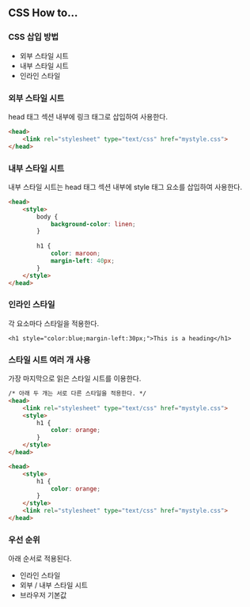 ## CSS How to...


### CSS 삽입 방법

- 외부 스타일 시트
- 내부 스타일 시트
- 인라인 스타일

### 외부 스타일 시트

head 태그 섹션 내부에 링크 태그로 삽입하여 사용한다.

```html
<head>
    <link rel="stylesheet" type="text/css" href="mystyle.css">
</head>
```

### 내부 스타일 시트

내부 스타일 시트는 head 태그 섹션 내부에 style 태그 요소를 삽입하여 사용한다.

```html
<head>
    <style>
        body {
            background-color: linen;
        }
        
        h1 {
            color: maroon;
            margin-left: 40px;
        } 
    </style>
</head>
```

### 인라인 스타일

각 요소마다 스타일을 적용한다.

```angular2html
<h1 style="color:blue;margin-left:30px;">This is a heading</h1>
```

### 스타일 시트 여러 개 사용

가장 마지막으로 읽은 스타일 시트를 이용한다.

```html
/* 아래 두 개는 서로 다른 스타일을 적용한다. */
<head>
    <link rel="stylesheet" type="text/css" href="mystyle.css">
    <style>
        h1 {
            color: orange;
        }
    </style>
</head>

<head>
    <style>
        h1 {
            color: orange;
        }
    </style>
    <link rel="stylesheet" type="text/css" href="mystyle.css">
</head>

```

### 우선 순위

아래 순서로 적용된다.
- 인라인 스타일
- 외부 / 내부 스타일 시트
- 브라우저 기본값